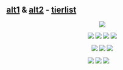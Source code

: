 
## [alt1](https://github.com/faggore) & [alt2](https://github.com/sourkwit) - [tierlist](https://rentry.co/github-tierlist)

<p align="center">
<img src=https://files.catbox.moe/5arqw9.gif>
<p align="center">
  <img src=https://gifcity.carrd.co/assets/images/gallery14/f5d4f615.gif?v=371108e7 > <img src=https://gifcity.carrd.co/assets/images/gallery14/77e19876.gif?v=371108e7 > <img src=https://gifcity.carrd.co/assets/images/gallery14/e72c8840.gif?v=371108e7 > 
<img src=https://gifcity.carrd.co/assets/images/gallery14/94d8a931.gif?v=371108e7 > 
  <p align="center">
<img src=https://gifcity.carrd.co/assets/images/gallery23/d6d45d61.gif?v=371108e7 > <img src=https://gifcity.carrd.co/assets/images/gallery23/61864536.gif?v=371108e7 > <img src=https://gifcity.carrd.co/assets/images/gallery23/37a9f40c.png?v=371108e7 >
<p align="center">
<img src=https://files.catbox.moe/jg4lvs.png > <img src=https://gifcity.carrd.co/assets/images/gallery51/a7c2b901.gif?v=371108e7 > <img src=https://gifcity.carrd.co/assets/images/gallery236/f314e390.png?v=371108e7 >
‎ ‎‎ ‎‎ ‎
‎ 
